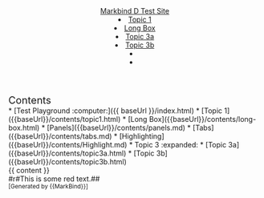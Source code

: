 <head-bottom>
  <link rel="stylesheet" href="{{baseUrl}}/stylesheets/main.css">
</head-bottom>

<header>
  <navbar type="dark">
    <a slot="brand" href="{{baseUrl}}/index.html" title="Home" class="navbar-brand">Markbind D Test Site</a>
    <li><a href="{{baseUrl}}/contents/topic1.html" class="nav-link">Topic 1</a></li>
    <li><a href="{{baseUrl}}/contents/long-box.html" class="nav-link">Long Box</a></li>
    <dropdown header="Topic 3" class="nav-link">
      <li><a href="{{baseUrl}}/contents/topic3a.html" class="dropdown-item">Topic 3a</a></li>
      <li><a href="{{baseUrl}}/contents/topic3b.html" class="dropdown-item">Topic 3b</a></li>
      <li></li>
    </dropdown>
    <li slot="right">
      <form class="navbar-form">
        <searchbar :data="searchData" placeholder="Search" :on-hit="searchCallback" menu-align-right></searchbar>
      </form>
    </li>
  </navbar>
</header>

[//]: # ()
[//]: # (<header sticky>)

[//]: # (  <navbar type="dark">)

[//]: # (    <a slot="brand" href="{{baseUrl}}/index.html" title="Home" class="navbar-brand"><img src="{{baseUrl}}/images/catcher_logo.png" width="40"/></a>)

[//]: # (    <li><a href="{{baseUrl}}/index.html" class="nav-link">HOME</a></li>)

[//]: # (    <li><a href="{{baseUrl}}/ug/index.html" class="nav-link"> USER GUIDE </a></li>)

[//]: # (    <li><a href="{{baseUrl}}/dg/index.html" class="nav-link"> DEVELOPER GUIDE </a></li>)

[//]: # (    <li><a href="{{baseUrl}}/about-us.html" class="nav-link"> ABOUT US </a></li>)

[//]: # (    <li><a href="https://github.com/CATcher-org/WATcher" target="_blank" class="nav-link"><span><span aria-hidden="true" class="fab fa-github"></span></span></a></li>)

[//]: # (    <li slot="right">)

[//]: # (      <form class="navbar-form">)

[//]: # (        <searchbar :data="searchData" placeholder="Search" :on-hit="searchCallback" menu-align-right></searchbar>)

[//]: # (      </form>)

[//]: # (    </li>)

[//]: # (  </navbar>)

[//]: # (</header>)

<div id="flex-body">
  <nav id="site-nav">
    <div class="site-nav-top">
      <div class="fw-bold mb-2" style="font-size: 1.25rem;">Contents</div>
    </div>
    <div class="nav-component slim-scroll">
      <site-nav>
* [Test Playground :computer:]({{ baseUrl }}/index.html)
* [Topic 1]({{baseUrl}}/contents/topic1.html)
* [Long Box]({{baseUrl}}/contents/long-box.html)
* [Panels]({{baseUrl}}/contents/panels.md)
* [Tabs]({{baseUrl}}/contents/tabs.md)
* [Highlighting]({{baseUrl}}/contents/Highlight.md)
* Topic 3 :expanded:
  * [Topic 3a]({{baseUrl}}/contents/topic3a.html)
  * [Topic 3b]({{baseUrl}}/contents/topic3b.html)
      </site-nav>
    </div>
  </nav>
  <div id="content-wrapper">
    <breadcrumb />
    {{ content }}
  </div>
  <nav id="page-nav">
    <div class="nav-component slim-scroll">
      <markdown>#r#This is some red text.##</markdown>
      <page-nav />
    </div>
  </nav>
  <scroll-top-button></scroll-top-button>
</div>

<footer>
  <!-- Support MarkBind by including a link to us on your landing page! -->
  <div class="text-center">
    <small>[Generated by {{MarkBind}}]</small>
  </div>
</footer>

